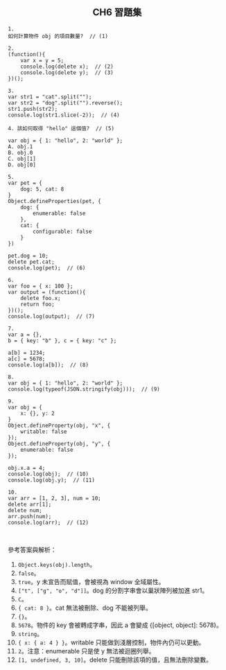 <h2 align="center">CH6 習題集</h2>

```
1. 
如何計算物件 obj 的項目數量?  // (1)
```
```
2.
(function(){
    var x = y = 5;
    console.log(delete x);  // (2)
    console.log(delete y);  // (3)
})();
```
```
3.
var str1 = "cat".split("");
var str2 = "dog".split("").reverse();
str1.push(str2);
console.log(str1.slice(-2));  // (4)
```
```
4. 該如何取得 "hello" 這個值?  // (5)

var obj = { 1: "hello", 2: "world" };
A. obj.1
B. obj.0
C. obj[1]
D. obj[0]
```
```
5.
var pet = {
    dog: 5, cat: 8
}
Object.defineProperties(pet, {
    dog: {
        enumerable: false
    },
    cat: {
        configurable: false
    }
})

pet.dog = 10;
delete pet.cat;
console.log(pet);  // (6)
```
```
6.
var foo = { x: 100 };
var output = (function(){
    delete foo.x;
    return foo;
})();
console.log(output);  // (7)
```
```
7.
var a = {},
b = { key: "b" }, c = { key: "c" };

a[b] = 1234;
a[c] = 5678;
console.log(a[b]);  // (8)
```
```
8.
var obj = { 1: "hello", 2: "world" };
console.log(typeof(JSON.stringify(obj)));  // (9)
```
```
9.
var obj = {
    x: {}, y: 2
}
Object.defineProperty(obj, "x", {
    writable: false
});
Object.defineProperty(obj, "y", {
    enumerable: false
});

obj.x.a = 4;
console.log(obj);  // (10)
console.log(obj.y);  // (11)
```
```
10.
var arr = [1, 2, 3], num = 10;
delete arr[1];
delete num;
arr.push(num);
console.log(arr);  // (12)
```
<br>

參考答案與解析：
1. `Object.keys(obj).length`。
2. `false`。
3. `true`。y 未宣告而賦值，會被視為 window 全域屬性。
4. `["t", ["g", "o", "d"]]`。dog 的分割字串會以巢狀陣列被加進 str1。
5. `C`。
6. `{ cat: 8 }`。cat 無法被刪除、dog 不能被列舉。
7. `{}`。
8. `5678`。物件的 key 會被轉成字串，因此 a 會變成 {[object, object]: 5678}。
9. `string`。
10. `{ x: { a: 4 } }`。writable 只能做到淺層控制，物件內仍可以更動。
11. `2`。注意：enumerable 只是使 y 無法被迴圈列舉。
12. `[1, undefined, 3, 10]`。delete 只能刪除該項的值，且無法刪除變數。

